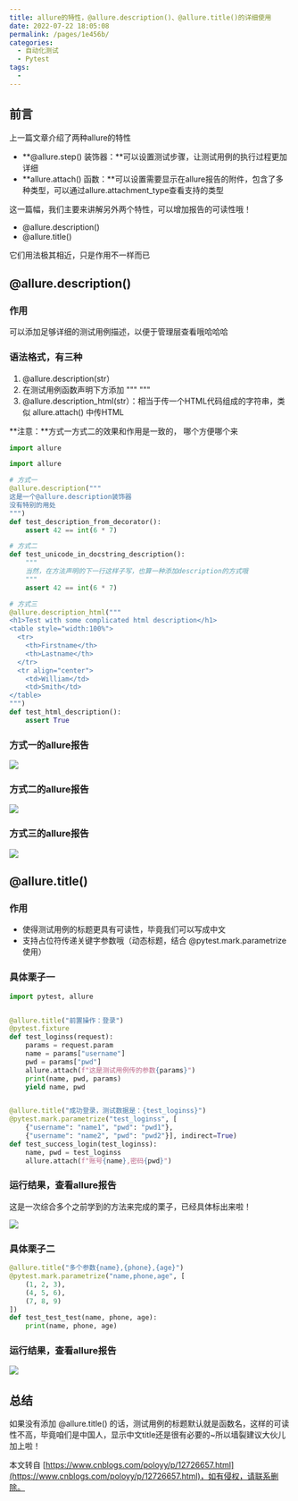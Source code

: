 ```yaml
---
title: allure的特性，@allure.description()、@allure.title()的详细使用
date: 2022-07-22 18:05:08
permalink: /pages/1e456b/
categories:
  - 自动化测试
  - Pytest
tags:
  - 
---
```

前言
--

上一篇文章介绍了两种allure的特性

*   **@allure.step() 装饰器：**可以设置测试步骤，让测试用例的执行过程更加详细
*   **allure.attach() 函数：**可以设置需要显示在allure报告的附件，包含了多种类型，可以通过allure.attachment_type查看支持的类型

这一篇幅，我们主要来讲解另外两个特性，可以增加报告的可读性哦！

*   @allure.description()
*   @allure.title()

它们用法极其相近，只是作用不一样而已

@allure.description()
---------------------

### **作用**

可以添加足够详细的测试用例描述，以便于管理层查看哦哈哈哈

### 语法格式，有三种

1.  @allure.description(str）
2.  在测试用例函数声明下方添加 """ """
3.  @allure.description_html(str）：相当于传一个HTML代码组成的字符串，类似 allure.attach() 中传HTML

**注意：**方式一方式二的效果和作用是一致的， 哪个方便哪个来

```python
import allure

import allure

# 方式一
@allure.description("""
这是一个@allure.description装饰器
没有特别的用处
""")
def test_description_from_decorator():
    assert 42 == int(6 * 7)

# 方式二
def test_unicode_in_docstring_description():
    """
    当然，在方法声明的下一行这样子写，也算一种添加description的方式哦
    """
    assert 42 == int(6 * 7)

# 方式三
@allure.description_html("""
<h1>Test with some complicated html description</h1>
<table style="width:100%">
  <tr>
    <th>Firstname</th>
    <th>Lastname</th>
  </tr>
  <tr align="center">
    <td>William</td>
    <td>Smith</td>
</table>
""")
def test_html_description():
    assert True
```

### 方式一的allure报告

![](https://img2020.cnblogs.com/blog/1896874/202004/1896874-20200418154011153-1321880660.png)

### 方式二的allure报告

![](https://img2020.cnblogs.com/blog/1896874/202004/1896874-20200418154044384-2117386341.png)

### 方式三的allure报告

![](https://img2020.cnblogs.com/blog/1896874/202004/1896874-20200418154041997-557868599.png)

@allure.title()
---------------

### 作用

*   使得测试用例的标题更具有可读性，毕竟我们可以写成中文
*   支持占位符传递关键字参数哦（动态标题，结合 @pytest.mark.parametrize 使用）

### 具体栗子一

```python
import pytest, allure


@allure.title("前置操作：登录")
@pytest.fixture
def test_loginss(request):
    params = request.param
    name = params["username"]
    pwd = params["pwd"]
    allure.attach(f"这是测试用例传的参数{params}")
    print(name, pwd, params)
    yield name, pwd


@allure.title("成功登录，测试数据是：{test_loginss}")
@pytest.mark.parametrize("test_loginss", [
    {"username": "name1", "pwd": "pwd1"},
    {"username": "name2", "pwd": "pwd2"}], indirect=True)
def test_success_login(test_loginss):
    name, pwd = test_loginss
    allure.attach(f"账号{name},密码{pwd}")
```

### 运行结果，查看allure报告

这是一次综合多个之前学到的方法来完成的栗子，已经具体标出来啦！

![](https://img2020.cnblogs.com/blog/1896874/202004/1896874-20200418163324281-2106601763.png)

### 具体栗子二

```python
@allure.title("多个参数{name},{phone},{age}")
@pytest.mark.parametrize("name,phone,age", [
    (1, 2, 3),
    (4, 5, 6),
    (7, 8, 9)
])
def test_test_test(name, phone, age):
    print(name, phone, age)
```

### 运行结果，查看allure报告

![](https://img2020.cnblogs.com/blog/1896874/202004/1896874-20200418164434431-948219776.png)

总结
--

如果没有添加 @allure.title() 的话，测试用例的标题默认就是函数名，这样的可读性不高，毕竟咱们是中国人，显示中文title还是很有必要的~所以墙裂建议大伙儿加上啦！

  

本文转自 [https://www.cnblogs.com/poloyy/p/12726657.html](https://www.cnblogs.com/poloyy/p/12726657.html)，如有侵权，请联系删除。